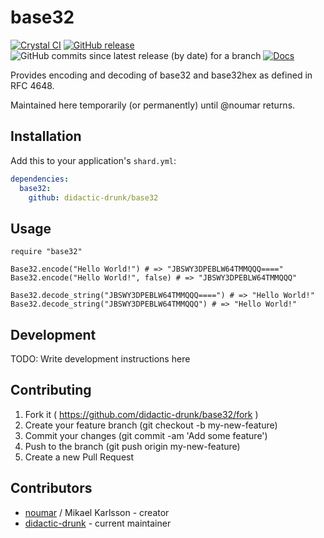 # base32
[![Crystal CI](https://github.com/didactic-drunk/base32/actions/workflows/crystal.yml/badge.svg)](https://github.com/didactic-drunk/base32/actions/workflows/crystal.yml)
[![GitHub release](https://img.shields.io/github/release/didactic-drunk/base32.svg)](https://github.com/didactic-drunk/base32/releases)
![GitHub commits since latest release (by date) for a branch](https://img.shields.io/github/commits-since/didactic-drunk/base32/latest)
[![Docs](https://img.shields.io/badge/docs-available-brightgreen.svg)](https://didactic-drunk.github.io/base32/master)

Provides encoding and decoding of base32 and base32hex as defined in RFC 4648.

Maintained here temporarily (or permanently) until @noumar returns.

## Installation

Add this to your application's `shard.yml`:

```yaml
dependencies:
  base32:
    github: didactic-drunk/base32
```

## Usage

```crystal
require "base32"

Base32.encode("Hello World!") # => "JBSWY3DPEBLW64TMMQQQ===="
Base32.encode("Hello World!", false) # => "JBSWY3DPEBLW64TMMQQQ"

Base32.decode_string("JBSWY3DPEBLW64TMMQQQ====") # => "Hello World!"
Base32.decode_string("JBSWY3DPEBLW64TMMQQQ") # => "Hello World!"
```

## Development

TODO: Write development instructions here

## Contributing

1. Fork it ( https://github.com/didactic-drunk/base32/fork )
2. Create your feature branch (git checkout -b my-new-feature)
3. Commit your changes (git commit -am 'Add some feature')
4. Push to the branch (git push origin my-new-feature)
5. Create a new Pull Request

## Contributors

- [noumar](https://github.com/noumar) / Mikael Karlsson - creator
- [didactic-drunk](https://github.com/didactic-drunk) - current maintainer
